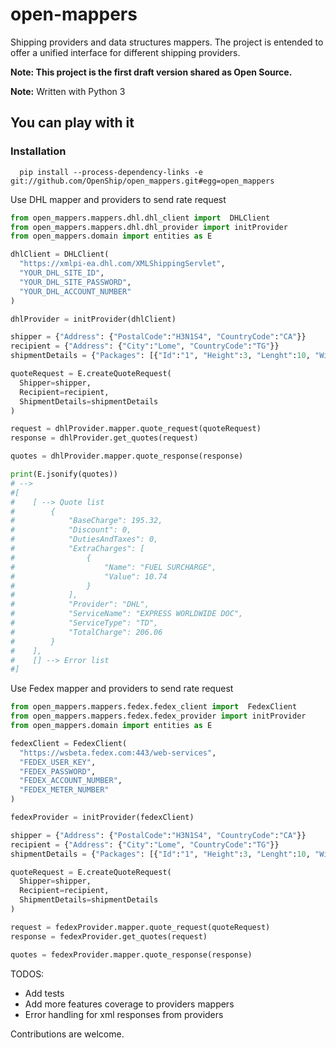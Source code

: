 # open-mappers

Shipping providers and data structures mappers.
The project is entended to offer a unified interface for different shipping providers.

**Note: This project is the first draft version shared as Open Source.**

**Note:** Written with Python 3

## You can play with it

### Installation

```shell
  pip install --process-dependency-links -e git://github.com/OpenShip/open_mappers.git#egg=open_mappers
```

Use DHL mapper and providers to send rate request

```python
from open_mappers.mappers.dhl.dhl_client import  DHLClient
from open_mappers.mappers.dhl.dhl_provider import initProvider
from open_mappers.domain import entities as E

dhlClient = DHLClient(
  "https://xmlpi-ea.dhl.com/XMLShippingServlet",
  "YOUR_DHL_SITE_ID",
  "YOUR_DHL_SITE_PASSWORD",
  "YOUR_DHL_ACCOUNT_NUMBER"
)

dhlProvider = initProvider(dhlClient)

shipper = {"Address": {"PostalCode":"H3N1S4", "CountryCode":"CA"}}
recipient = {"Address": {"City":"Lome", "CountryCode":"TG"}}
shipmentDetails = {"Packages": [{"Id":"1", "Height":3, "Lenght":10, "Width":3,"Weight":4.0}]}

quoteRequest = E.createQuoteRequest(
  Shipper=shipper,
  Recipient=recipient,
  ShipmentDetails=shipmentDetails
)

request = dhlProvider.mapper.quote_request(quoteRequest)
response = dhlProvider.get_quotes(request)

quotes = dhlProvider.mapper.quote_response(response)

print(E.jsonify(quotes))
# -->
#[
#    [ --> Quote list
#        {
#            "BaseCharge": 195.32,
#            "Discount": 0,
#            "DutiesAndTaxes": 0,
#            "ExtraCharges": [
#                {
#                    "Name": "FUEL SURCHARGE",
#                    "Value": 10.74
#                }
#            ],
#            "Provider": "DHL",
#            "ServiceName": "EXPRESS WORLDWIDE DOC",
#            "ServiceType": "TD",
#            "TotalCharge": 206.06
#        }
#    ],
#    [] --> Error list
#]

```

Use Fedex mapper and providers to send rate request

```python
from open_mappers.mappers.fedex.fedex_client import  FedexClient
from open_mappers.mappers.fedex.fedex_provider import initProvider
from open_mappers.domain import entities as E

fedexClient = FedexClient(
  "https://wsbeta.fedex.com:443/web-services",
  "FEDEX_USER_KEY",
  "FEDEX_PASSWORD",
  "FEDEX_ACCOUNT_NUMBER",
  "FEDEX_METER_NUMBER"
)

fedexProvider = initProvider(fedexClient)

shipper = {"Address": {"PostalCode":"H3N1S4", "CountryCode":"CA"}}
recipient = {"Address": {"City":"Lome", "CountryCode":"TG"}}
shipmentDetails = {"Packages": [{"Id":"1", "Height":3, "Lenght":10, "Width":3,"Weight":4.0}]}

quoteRequest = E.createQuoteRequest(
  Shipper=shipper,
  Recipient=recipient,
  ShipmentDetails=shipmentDetails
)

request = fedexProvider.mapper.quote_request(quoteRequest)
response = fedexProvider.get_quotes(request)

quotes = fedexProvider.mapper.quote_response(response)

```

TODOS:

- Add tests
- Add more features coverage to providers mappers
- Error handling for xml responses from providers

Contributions are welcome.